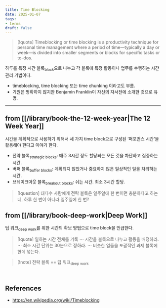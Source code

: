 ```yaml
---
title: Time Blocking
date: 2025-01-07
tags:
- terms
draft: false
---
```


> [!quote] Timeblocking or time blocking is a productivity technique for personal time management where a period of time—typically a day or week—is divided into smaller segments or blocks for specific tasks or to-dos.

하루를 특정 시간 블록<sub>block</sub>으로 나누고 각 블록에 특정 활동이나 업무를 수행하는 시간 관리 기법이다.
- timeblocking, time blocking 또는 time chunking 이라고도 부름.
- 기원은 명확하지 않지만 Benjamin Franklin이 자신의 자서전에 소개한 것으로 유명.

---
## from [[/library/book-the-12-week-year|The 12 Week Year]]
시간을 계획적으로 사용하기 위해서 세 가지 time block으로 구성된 ‘퍼포먼스 시간’을 활용해야 한다고 이야기 한다.
- 전략 블록<sub>strategic blocks</sub>: 매주 3시간 정도 할당되는 모든 것을 차단하고 집중하는 시간.
- 버퍼 블록<sub>buffer blocks</sub>: 계획되지 않았거나 중요하지 않은 일상적인 일을 처리하는 시간.
- 브레이크아웃 블록<sub>breakout blocks</sub>: 쉬는 시간. 최소 3시간 할당.

> [!question] 대다수 사람에게 전략 블록은 일주일에 한 번이면 충분하다고 하는데, 하루 한 번이 아니라 일주일에 한 번?

## from [[/library/book-deep-work|Deep Work]]
딥 워크<sub>deep work</sub>를 위한 시간의 확보 방법으로 time block을 언급한다.

> [!quote] 일하는 시간 전체를 기록 $\cdots$ 시간을 블록으로 나누고 활동을 배정하라. $\cdots$ 최소 시간 단위는 30분으로 정하라. $\cdots$ 비슷한 일들을 포괄적인 과제 블록에 한데 넣는다.

> [!note] 전략 블록 == 딥 워크<sub>deep work</sub>

<BR />

## References
- https://en.wikipedia.org/wiki/Timeblocking